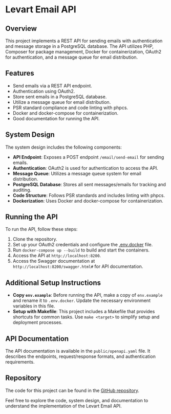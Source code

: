 # Levart Email API

## Overview
This project implements a REST API for sending emails with authentication and message storage in a PostgreSQL database. The API utilizes PHP, Composer for package management, Docker for containerization, OAuth2 for authentication, and a message queue for email distribution.

## Features
- Send emails via a REST API endpoint.
- Authentication using OAuth2.
- Store sent emails in a PostgreSQL database.
- Utilize a message queue for email distribution.
- PSR standard compliance and code linting with phpcs.
- Docker and docker-compose for containerization.
- Good documentation for running the API.

## System Design
The system design includes the following components:
- **API Endpoint**: Exposes a POST endpoint `/email/send-email` for sending emails.
- **Authentication**: OAuth2 is used for authentication to access the API.
- **Message Queue**: Utilizes a message queue system for email distribution.
- **PostgreSQL Database**: Stores all sent messages/emails for tracking and auditing.
- **Code Structure**: Follows PSR standards and includes linting with phpcs.
- **Dockerization**: Uses Docker and docker-compose for containerization.

## Running the API
To run the API, follow these steps:
1. Clone the repository.
2. Set up your OAuth2 credentials and configure the [.env.docker](file:///var/www/html/levart-email-service/.env.docker#1%2C1-1%2C1) file.
3. Run `docker-compose up --build` to build and start the containers.
4. Access the API at `http://localhost:8200`.
5. Access the Swagger documentation at `http://localhost:8200/swagger.html#` for API documentation.

## Additional Setup Instructions
- **Copy `env.example`**: Before running the API, make a copy of `env.example` and rename it to `.env.docker`. Update the necessary environment variables in this file.
- **Setup with Makefile**: This project includes a Makefile that provides shortcuts for common tasks. Use `make <target>` to simplify setup and deployment processes.

## API Documentation
The API documentation is available in the `public/openapi.yaml` file. It describes the endpoints, request/response formats, and authentication requirements.

## Repository
The code for this project can be found in the [GitHub repository](https://github.com/levartech/fbfc3debc376e761e0e8ee09c61695b0).

Feel free to explore the code, system design, and documentation to understand the implementation of the Levart Email API.
